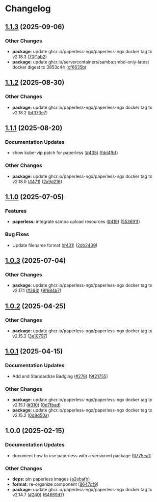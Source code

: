 # Changelog

## [1.1.3](https://github.com/marinatedconcrete/config/compare/kustomize-paperless@v1.1.2...kustomize-paperless@v1.1.3) (2025-09-06)


### Other Changes

* **package:** update ghcr.io/paperless-ngx/paperless-ngx docker tag to v2.18.3 ([70f1ab2](https://github.com/marinatedconcrete/config/commit/70f1ab2669027c1de8284c34f54bfb029a889dec))
* **package:** update ghcr.io/servercontainers/samba:smbd-only-latest docker digest to 3853c44 ([cf6635b](https://github.com/marinatedconcrete/config/commit/cf6635b53bd24217d960c16bbab1330cf5c43c94))

## [1.1.2](https://github.com/marinatedconcrete/config/compare/kustomize-paperless@v1.1.1...kustomize-paperless@v1.1.2) (2025-08-30)


### Other Changes

* **package:** update ghcr.io/paperless-ngx/paperless-ngx docker tag to v2.18.2 ([bf373e7](https://github.com/marinatedconcrete/config/commit/bf373e7d545b793e8edeb2940da81cde27610697))

## [1.1.1](https://github.com/marinatedconcrete/config/compare/kustomize-paperless@v1.1.0...kustomize-paperless@v1.1.1) (2025-08-20)


### Documentation Updates

* show kube-vip patch for paperless ([#435](https://github.com/marinatedconcrete/config/issues/435)) ([fdd4fbf](https://github.com/marinatedconcrete/config/commit/fdd4fbf113b6bfa423a32e291659bdab77f9e38e))


### Other Changes

* **package:** update ghcr.io/paperless-ngx/paperless-ngx docker tag to v2.18.0 ([#471](https://github.com/marinatedconcrete/config/issues/471)) ([2a9d216](https://github.com/marinatedconcrete/config/commit/2a9d216cefe2eb530c9952c7817f04f5d28af00f))

## [1.1.0](https://github.com/marinatedconcrete/config/compare/kustomize-paperless@v1.0.3...kustomize-paperless@v1.1.0) (2025-07-05)


### Features

* **paperless:** integrate samba upload resources ([#419](https://github.com/marinatedconcrete/config/issues/419)) ([553691f](https://github.com/marinatedconcrete/config/commit/553691fc8629d4a90024e75445e40138805a7b02))


### Bug Fixes

* Update filename format ([#431](https://github.com/marinatedconcrete/config/issues/431)) ([2db2439](https://github.com/marinatedconcrete/config/commit/2db2439e9bf2fb38f1eb53baf1ba225d22b6033f))

## [1.0.3](https://github.com/marinatedconcrete/config/compare/kustomize-paperless@v1.0.2...kustomize-paperless@v1.0.3) (2025-07-04)


### Other Changes

* **package:** update ghcr.io/paperless-ngx/paperless-ngx docker tag to v2.17.1 ([#393](https://github.com/marinatedconcrete/config/issues/393)) ([9f694b7](https://github.com/marinatedconcrete/config/commit/9f694b7eb5d33642a74efc595536beeffa94e387))

## [1.0.2](https://github.com/marinatedconcrete/config/compare/kustomize-paperless@v1.0.1...kustomize-paperless@v1.0.2) (2025-04-25)


### Other Changes

* **package:** update ghcr.io/paperless-ngx/paperless-ngx docker tag to v2.15.3 ([3e10797](https://github.com/marinatedconcrete/config/commit/3e10797a4844ed991502664999436d35b50c6a88))

## [1.0.1](https://github.com/marinatedconcrete/config/compare/kustomize-paperless@v1.0.0...kustomize-paperless@v1.0.1) (2025-04-15)


### Documentation Updates

* Add and Standardize Badging ([#278](https://github.com/marinatedconcrete/config/issues/278)) ([9f21755](https://github.com/marinatedconcrete/config/commit/9f21755bdeaa287887215ca76586aa070d17656e))


### Other Changes

* **package:** update ghcr.io/paperless-ngx/paperless-ngx docker tag to v2.15.1 ([#310](https://github.com/marinatedconcrete/config/issues/310)) ([0d7fbad](https://github.com/marinatedconcrete/config/commit/0d7fbad9b812e31fee7a2c1e7aa2fce1b0d8e41c))
* **package:** update ghcr.io/paperless-ngx/paperless-ngx docker tag to v2.15.2 ([0d8d50a](https://github.com/marinatedconcrete/config/commit/0d8d50a62662d33d3973dcc325ec5ff3e11b00b4))

## 1.0.0 (2025-02-15)


### Documentation Updates

* document how to use paperless with a versioned package ([0775eaf](https://github.com/marinatedconcrete/config/commit/0775eaff36b7bc00ec721ba3987d5168d48f40fb))


### Other Changes

* **deps:** pin paperless images ([a2ebafb](https://github.com/marinatedconcrete/config/commit/a2ebafb7c0f564b03ba30c6696e0ca7d85f570c1))
* **format:** re-organize component ([8647df9](https://github.com/marinatedconcrete/config/commit/8647df9f91466470a96c7827aeefd7b92f4c9e9e))
* **package:** update ghcr.io/paperless-ngx/paperless-ngx docker tag to v2.14.7 ([#240](https://github.com/marinatedconcrete/config/issues/240)) ([64669d7](https://github.com/marinatedconcrete/config/commit/64669d777e50eebe8d277c1d15e12b609c9d808c))
